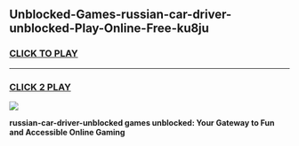 
## Unblocked-Games-russian-car-driver-unblocked-Play-Online-Free-ku8ju
<h3>
<a href="https://premium76.site?title=russian-car-driver-unblocked&ref=26A">CLICK TO PLAY</a></h3>
<hr>

<h3>
<a href="https://premium76.site?title=russian-car-driver-unblocked&ref=26A">CLICK 2 PLAY</a>
  
</h3>

<a href="https://premium76.site?title=russian-car-driver-unblocked&ref=26A"><img src="https://clearcache.store/games.png"></a>


**russian-car-driver-unblocked games unblocked: Your Gateway to Fun and Accessible Online Gaming**
